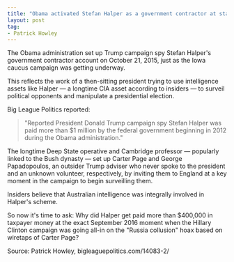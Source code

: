 ```yaml
---
title: "Obama activated Stefan Halper as a government contractor at start of primaries"
layout: post
tag:
- Patrick Howley
---
```


The Obama administration set up Trump campaign spy Stefan Halper's government contractor account on October 21, 2015, just as the Iowa caucus campaign was getting underway.

This reflects the work of a then-sitting president trying to use intelligence assets like Halper — a longtime CIA asset according to insiders — to surveil political opponents and manipulate a presidential election.

Big League Politics reported:

> "Reported President Donald Trump campaign spy Stefan Halper was paid more than $1 million by the federal government beginning in 2012 during the Obama administration."

The longtime Deep State operative and Cambridge professor — popularly linked to the Bush dynasty — set up Carter Page and George Papadopoulos, an outsider Trump adviser who never spoke to the president and an unknown volunteer, respectively, by inviting them to England at a key moment in the campaign to begin surveilling them.

Insiders believe that Australian intelligence was integrally involved in Halper's scheme.

So now it's time to ask: Why did Halper get paid more than $400,000 in taxpayer money at the exact September 2016 moment when the Hillary Clinton campaign was going all-in on the "Russia collusion" hoax based on wiretaps of Carter Page?

Source: Patrick Howley, bigleaguepolitics.com/14083-2/

